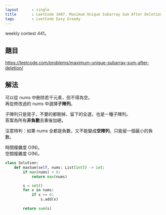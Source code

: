 ```yaml
---
layout      : single
title       : LeetCode 3487. Maximum Unique Subarray Sum After Deletion
tags        : LeetCode Easy Greedy
---
```

weekly contest 441。  

## 題目

<https://leetcode.com/problems/maximum-unique-subarray-sum-after-deletion/>

## 解法

可以從 nums 中刪除若干元素，但不得為空。  
再從修改過的 nums 中選擇**子陣列**。  

子陣列只是晃子，不要的都刪掉、留下的全選，也是一種子陣列。  
答案為所有**非負數**去重後加總。  

注意特判：如果 nums 全都是負數，又不能變成**空陣列**，只能留一個最小的負數。  

時間複雜度 O(N)。  
空間複雜度 O(N)。  

```python
class Solution:
    def maxSum(self, nums: List[int]) -> int:
        if max(nums) < 0:
            return max(nums)

        s = set()
        for x in nums:
            if x >= 0:
                s.add(x)
    
        return sum(s)
```
